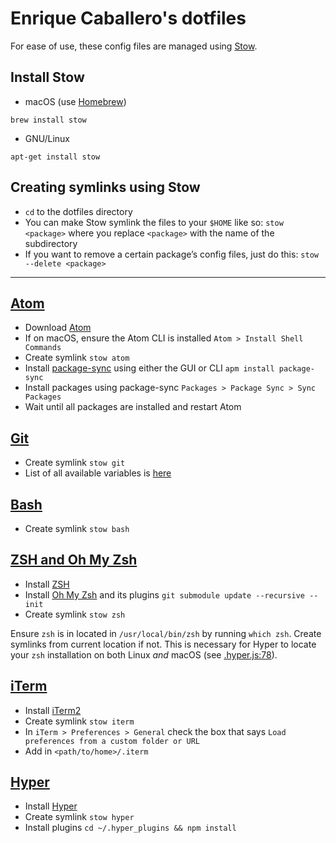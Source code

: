 # Enrique Caballero's dotfiles

For ease of use, these config files are managed using [Stow](http://www.gnu.org/software/stow/).

## Install Stow

* macOS (use [Homebrew](https://brew.sh))
```
brew install stow
```
* GNU/Linux
```
apt-get install stow
```

## Creating symlinks using Stow

* `cd` to the dotfiles directory
* You can make Stow symlink the files to your `$HOME` like so:
`stow <package>` where you replace `<package>` with the name of the subdirectory
* If you want to remove a certain package’s config files, just do this:
`stow --delete <package>`

---

## [Atom](atom)

* Download [Atom](https://atom.io)
* If on macOS, ensure the Atom CLI is installed `Atom > Install Shell Commands`
* Create symlink `stow atom`
* Install [package-sync](https://atom.io/packages/package-sync) using either the GUI or CLI `apm install package-sync`
* Install packages using package-sync `Packages > Package Sync > Sync Packages`
* Wait until all packages are installed and restart Atom

## [Git](git)

* Create symlink `stow git`
* List of all available variables is [here](http://git-scm.com/docs/git-config#_variables)

## [Bash](bash)

* Create symlink `stow bash`

## [ZSH and Oh My Zsh](zsh)

* Install [ZSH](https://github.com/robbyrussell/oh-my-zsh/wiki/Installing-ZSH)
* Install [Oh My Zsh](https://github.com/robbyrussell/oh-my-zsh) and its plugins `git submodule update --recursive --init`
* Create symlink `stow zsh`

Ensure `zsh` is in located in `/usr/local/bin/zsh` by running `which zsh`. Create symlinks from current location if not. This is necessary for Hyper to locate your `zsh` installation on both Linux _and_ macOS (see [.hyper.js:78](hyper/.hyper.js#L78)).

## [iTerm](iterm/.iterm/com.googlecode.iterm2.plist)

* Install [iTerm2](http://www.iterm2.com)
* Create symlink `stow iterm`
* In `iTerm > Preferences > General` check the box that says `Load preferences from a custom folder or URL`
* Add in `<path/to/home>/.iterm`


## [Hyper](hyper)

* Install [Hyper](https://hyper.is)
* Create symlink `stow hyper`
* Install plugins `cd ~/.hyper_plugins && npm install`
